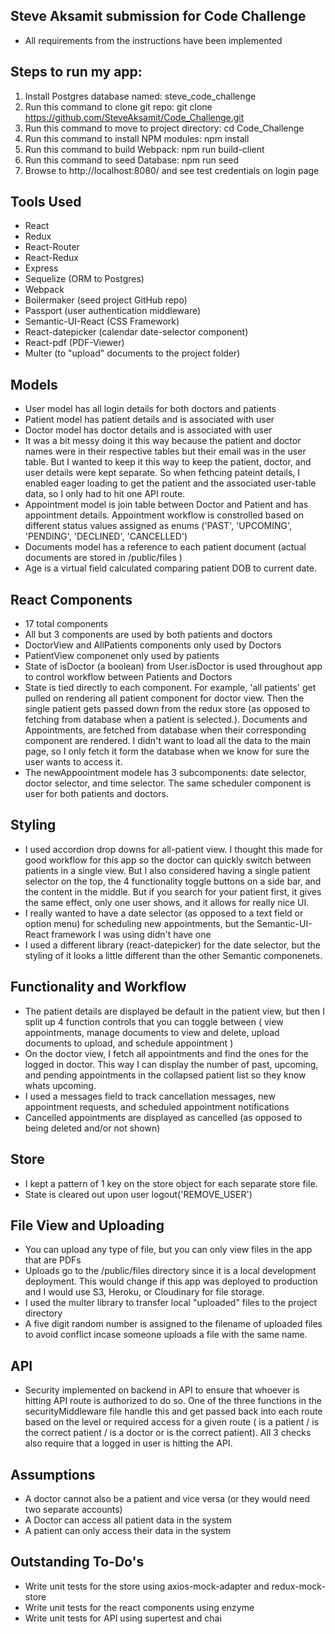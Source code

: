 ## Steve Aksamit submission for Code Challenge
* All requirements from the instructions have been implemented

## Steps to run my app:
1. Install Postgres database named:  steve_code_challenge
2. Run this command to clone git repo:   git clone https://github.com/SteveAksamit/Code_Challenge.git
3. Run this command to move to project directory:   cd Code_Challenge
4. Run this command to install NPM modules:   npm install
5. Run this command to build Webpack:   npm run build-client
6. Run this command to seed Database:   npm run seed
7. Browse to http://localhost:8080/ and see test credentials on login page

## Tools Used
* React
* Redux
* React-Router
* React-Redux
* Express
* Sequelize (ORM to Postgres)
* Webpack
* Boilermaker (seed project GitHub repo)
* Passport (user authentication middleware)
* Semantic-UI-React (CSS Framework)
* React-datepicker (calendar date-selector component)
* React-pdf (PDF-Viewer)
* Multer (to "upload" documents to the project folder)

## Models
* User model has all login details for both doctors and patients
* Patient model has patient details and is associated with user
* Doctor model has doctor details and is associated with user
* It was a bit messy doing it this way because the patient and doctor names were in their respective tables but their email was in the user table. But I wanted to keep it this way to keep the patient, doctor, and user details were kept separate. So when fethcing pateint details, I enabled eager loading to get the patient and the associated user-table data, so I only had to hit one API route.
* Appointment model is join table between Doctor and Patient and has appointment details. Appointment workflow is constrolled based on different status values assigned as enums ('PAST', 'UPCOMING', 'PENDING', 'DECLINED', 'CANCELLED')
* Documents model has a reference to each patient document (actual documents are stored in /public/files )
* Age is a virtual field calculated comparing patient DOB to current date.

## React Components
* 17 total components
* All but 3 components are used by both patients and doctors
* DoctorView and AllPatients components only used by Doctors
* PatientView componenet only used by patients
* State of isDoctor (a boolean) from User.isDoctor is used throughout app to control workflow between Patients and Doctors
* State is tied directly to each component. For example, 'all patients' get pulled on rendering all patient component for doctor view. Then the single patient gets passed down from the redux store (as opposed to fetching from database when a patient is selected.). Documents and Appointments, are fetched from database when their corresponding component are rendered. I didn't want to load all the data to the main page, so I only fetch it form the database when we know for sure the user wants to access it.
* The newAppoointment modele has 3 subcomponents: date selector, doctor selector, and time selector. The same scheduler component is user for both patients and doctors.

## Styling
* I used accordion drop downs for all-patient view. I thought this made for good workflow for this app so the doctor can quickly switch between patients in a single view. But I also considered having a single patient selector on the top, the 4 functionality toggle buttons on a side bar, and the content in the middle. But if you search for your patient first, it gives the same effect, only one user shows, and it allows for really nice UI.
* I really wanted to have a date selector (as opposed to a text field or option menu) for scheduling new appointments, but the Semantic-UI-React framework I was using didn't have one
* I used a different library (react-datepicker) for the date selector, but the styling of it looks a little different than the other Semantic componenets.

## Functionality and Workflow
* The patient details are displayed be default in the patient view, but then I split up 4 function controls that you can toggle between ( view appointments, manage documents to view and delete, upload documents to upload, and schedule appointment  )
* On the doctor view, I fetch all appointments and find the ones for the logged in doctor. This way I can display the number of past, upcoming, and pending appointments in the collapsed patient list so they know whats upcoming.
* I used a messages field to track cancellation messages, new appointment requests, and scheduled appointment notifications
* Cancelled appointments are displayed as cancelled (as opposed to being deleted and/or not shown)

## Store
* I kept a pattern of 1 key on the store object for each separate store file.
* State is cleared out upon user logout('REMOVE_USER')

## File View and Uploading
* You can upload any type of file, but you can only view files in the app that are PDFs
* Uploads go to the /public/files directory since it is a local development deployment. This would change if this app was deployed to production and I would use S3, Heroku, or Cloudinary for file storage.
* I used the multer library to transfer local "uploaded" files to the project directory
* A five digit random number is assigned to the filename of uploaded files to avoid conflict incase someone uploads a file with the same name.

## API
* Security implemented on backend in API to ensure that whoever is hitting API route is authorized to do so. One of the three functions in the securityMiddleware file handle this and get passed back into each route based on the level or required access for a given route ( is a patient / is the correct patient / is a doctor or is the correct patient). All 3 checks also require that a logged in user is hitting the API.

## Assumptions
* A doctor cannot also be a patient and vice versa (or they would need two separate accounts)
* A Doctor can access all patient data in the system
* A patient can only access their data in the system

## Outstanding To-Do's
* Write unit tests for the store using axios-mock-adapter and redux-mock-store
* Write unit tests for the react components using enzyme
* Write unit tests for API using supertest and chai
